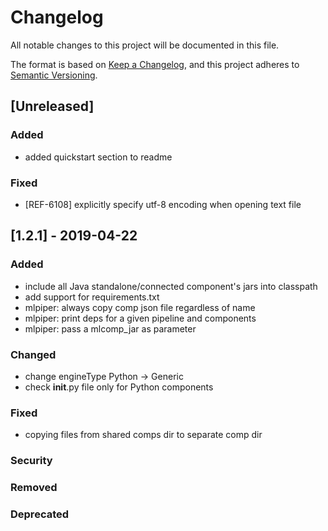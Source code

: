 # Changelog
All notable changes to this project will be documented in this file.

The format is based on [Keep a Changelog](https://keepachangelog.com/en/1.0.0/),
and this project adheres to [Semantic Versioning](https://semver.org/spec/v2.0.0.html).

## [Unreleased]
### Added
- added quickstart section to readme

### Fixed
- [REF-6108] explicitly specify utf-8 encoding when opening text file

## [1.2.1] - 2019-04-22
### Added
- include all Java standalone/connected component's jars into classpath
- add support for requirements.txt
- mlpiper: always copy comp json file regardless of name
- mlpiper: print deps for a given pipeline and components
- mlpiper: pass a mlcomp_jar as parameter

### Changed
- change engineType Python -> Generic
- check __init__.py file only for Python components

### Fixed
- copying files from shared comps dir to separate comp dir

### Security
### Removed
### Deprecated

